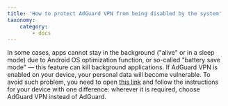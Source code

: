 ```yaml
---
title: 'How to protect AdGuard VPN from being disabled by the system'
taxonomy:
    category:
        - docs
---
```


In some cases, apps cannot stay in the background ("alive" or in a sleep mode) due to Android OS optimization function, or so-called "battery save mode" — this feature can kill background applications.
If AdGuard VPN is enabled on your device, your personal data will become vulnerable. To avoid such problem, you need to open [this link](https://kb.adguard.com/ru/android/solving-problems/background-work) and follow the instructions for your device with one difference: wherever it is required, choose AdGuard VPN instead of AdGuard. 